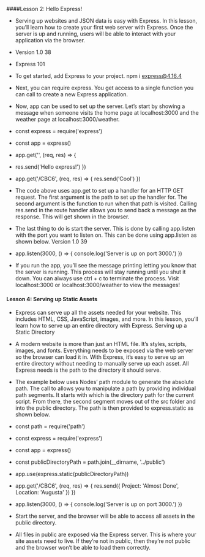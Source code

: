 ####Lesson 2: Hello Express!
* Serving up websites and JSON data is easy with Express. In this lesson, you’ll learn how to create your first web server with Express. Once the server is up and running, users will be able to interact with your application via the browser.
 
* Version 1.0 38

* Express 101
* To get started, add Express to your project.
npm i express@4.16.4
* Next, you can require express. You get access to a single function you can call to create a new Express application.
* Now, app can be used to set up the server. Let’s start by showing a message when someone visits the home page at localhost:3000 and the weather page at localhost:3000/weather.

* const express = require('express')
* const app = express()
* app.get('', (req, res) => {
* res.send('Hello express!')
})
* app.get('/CBC6', (req, res) => {
res.send('Cool')
})


* The code above uses app.get to set up a handler for an HTTP GET request. The first argument is the path to set up the handler for. The second argument is the function to run when that path is visited. Calling res.send in the route handler allows you to send back a message as the response. This will get shown in the browser.

* The last thing to do is start the server. This is done by calling app.listen with the port you want to listen on.
This can be done using app.listen as shown below.
    Version 1.0 39

* app.listen(3000, () => {
    console.log('Server is up on port 3000.')
})
* If you run the app, you’ll see the message printing letting you know that the server is running. This process will stay running until you shut it down. You can always use ctrl + c to terminate the process. Visit localhost:3000 or localhost:3000/weather to view the messages!

#### Lesson 4: Serving up Static Assets
* Express can serve up all the assets needed for your website. This includes HTML, CSS, JavaScript, images, and more. In this lesson, you’ll learn how to serve up an entire directory with Express.
Serving up a Static Directory
* A modern website is more than just an HTML file. It’s styles, scripts, images, and fonts. Everything needs to be exposed via the web server so the browser can load it in. With Express, it’s easy to serve up an entire directory without needing to manually serve up each asset. All Express needs is the path to the directory it should serve.
* The example below uses Nodes’ path module to generate the absolute path. The call to allows you to manipulate a path by providing individual path segments. It starts with which is the directory path for the current script. From there, the second segment moves out of the src folder and into the public directory. The path is then provided to express.static as shown below.


* const path = require('path')
* const express = require('express')
* const app = express()
* const publicDirectoryPath = path.join(__dirname, '../public')

* app.use(express.static(publicDirectoryPath))
* app.get('/CBC6', (req, res) => {
    res.send({
        Project: 'Almost Done',
        Location: 'Augusta'
    })
})
* app.listen(3000, () => {
    console.log('Server is up on port 3000.')
})
* Start the server, and the browser will be able to access all assets in the public directory.


* All files in public are exposed via the Express server. This is where your site assets need to live. If they’re not in public, then they’re not public and the browser won’t be able to load them correctly.